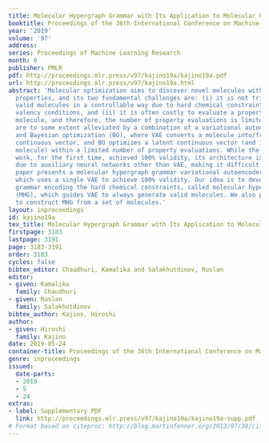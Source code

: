 ```yaml
---
title: Molecular Hypergraph Grammar with Its Application to Molecular Optimization
booktitle: Proceedings of the 36th International Conference on Machine Learning
year: '2019'
volume: '97'
address: 
series: Proceedings of Machine Learning Research
month: 0
publisher: PMLR
pdf: http://proceedings.mlr.press/v97/kajino19a/kajino19a.pdf
url: http://proceedings.mlr.press/v97/kajino19a.html
abstract: 'Molecular optimization aims to discover novel molecules with desirable
  properties, and its two fundamental challenges are: (i) it is not trivial to generate
  valid molecules in a controllable way due to hard chemical constraints such as the
  valency conditions, and (ii) it is often costly to evaluate a property of a novel
  molecule, and therefore, the number of property evaluations is limited. These challenges
  are to some extent alleviated by a combination of a variational autoencoder (VAE)
  and Bayesian optimization (BO), where VAE converts a molecule into/from its latent
  continuous vector, and BO optimizes a latent continuous vector (and its corresponding
  molecule) within a limited number of property evaluations. While the most recent
  work, for the first time, achieved 100% validity, its architecture is rather complex
  due to auxiliary neural networks other than VAE, making it difficult to train. This
  paper presents a molecular hypergraph grammar variational autoencoder (MHG-VAE),
  which uses a single VAE to achieve 100% validity. Our idea is to develop a graph
  grammar encoding the hard chemical constraints, called molecular hypergraph grammar
  (MHG), which guides VAE to always generate valid molecules. We also present an algorithm
  to construct MHG from a set of molecules.'
layout: inproceedings
id: kajino19a
tex_title: Molecular Hypergraph Grammar with Its Application to Molecular Optimization
firstpage: 3183
lastpage: 3191
page: 3183-3191
order: 3183
cycles: false
bibtex_editor: Chaudhuri, Kamalika and Salakhutdinov, Ruslan
editor:
- given: Kamalika
  family: Chaudhuri
- given: Ruslan
  family: Salakhutdinov
bibtex_author: Kajino, Hiroshi
author:
- given: Hiroshi
  family: Kajino
date: 2019-05-24
container-title: Proceedings of the 36th International Conference on Machine Learning
genre: inproceedings
issued:
  date-parts:
  - 2019
  - 5
  - 24
extras:
- label: Supplementary PDF
  link: http://proceedings.mlr.press/v97/kajino19a/kajino19a-supp.pdf
# Format based on citeproc: http://blog.martinfenner.org/2013/07/30/citeproc-yaml-for-bibliographies/
---
```

